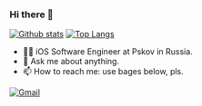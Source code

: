 ### Hi there 👋

 [![Github stats](https://github-readme-stats.vercel.app/api?username=kvyatkovskys&show_icons=true&theme=dark&count_private=true&include_all_commits=true)](#)
 [![Top Langs](https://github-readme-stats.vercel.app/api/top-langs/?username=kvyatkovskys&layout=compact&theme=dark&langs_count=100)](#)

- 👨‍💻 iOS Software Engineer at Pskov in Russia.
- 💬 Ask me about anything. 
- 📫 How to reach me: use bages below, pls.

[![Gmail](https://img.shields.io/badge/Gmail-d14836?style=flat-square&logo=Gmail&logoColor=white&link=mailto:sergejkvyatkovskij@gmail.com)](mailto:sergejkvyatkovskij@gmail.com)

<!--
**kvyatkovskys/kvyatkovskys** is a ✨ _special_ ✨ repository because its `README.md` (this file) appears on your GitHub profile.

Here are some ideas to get you started:

- 🔭 I’m currently working on ...
- 🌱 I’m currently learning ...
- 👯 I’m looking to collaborate on ...
- 🤔 I’m looking for help with ...
- 💬 Ask me about ...
- 📫 How to reach me: ...
- 😄 Pronouns: ...
- ⚡ Fun fact: ...
-->
